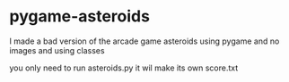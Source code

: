 # pygame-asteroids

I made a bad version of the arcade game asteroids using pygame 
and no images 
and using classes

you only need to run asteroids.py it wil make its own score.txt

